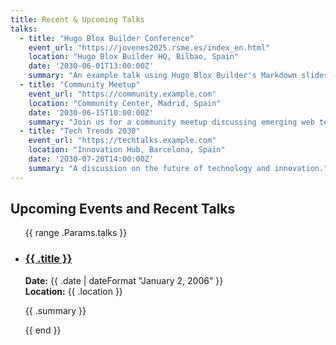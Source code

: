 ```yaml
---
title: Recent & Upcoming Talks
talks:
  - title: "Hugo Blox Builder Conference"
    event_url: "https://jovenes2025.rsme.es/index_en.html"
    location: "Hugo Blox Builder HQ, Bilbao, Spain"
    date: '2030-06-01T13:00:00Z'
    summary: "An example talk using Hugo Blox Builder's Markdown slides feature."
  - title: "Community Meetup"
    event_url: "https://community.example.com"
    location: "Community Center, Madrid, Spain"
    date: '2030-06-15T10:00:00Z'
    summary: "Join us for a community meetup discussing emerging web technologies."
  - title: "Tech Trends 2030"
    event_url: "https://techtalks.example.com"
    location: "Innovation Hub, Barcelona, Spain"
    date: '2030-07-20T14:00:00Z'
    summary: "A discussion on the future of technology and innovation."
---
```


## Upcoming Events and Recent Talks

<ul class="talks-list">
{{ range .Params.talks }}
  <li>
    <h3><a href="{{ .event_url }}">{{ .title }}</a></h3>
    <p>
      <strong>Date:</strong> {{ .date | dateFormat "January 2, 2006" }}<br>
      <strong>Location:</strong> {{ .location }}
    </p>
    <p>{{ .summary }}</p>
  </li>
{{ end }}
</ul>

